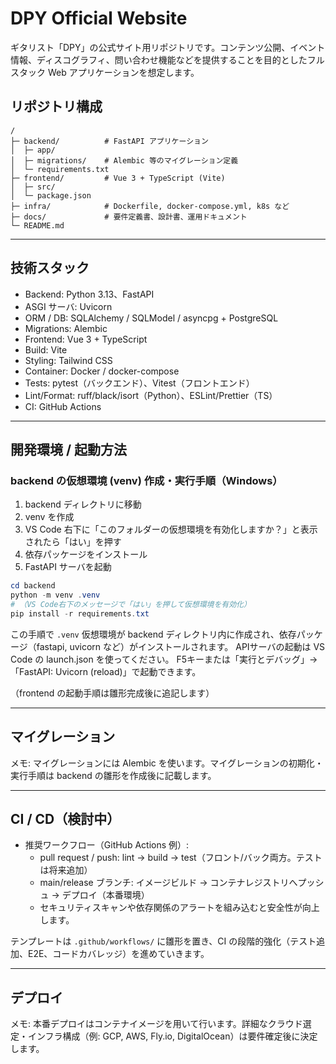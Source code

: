 # DPY Official Website

ギタリスト「DPY」の公式サイト用リポジトリです。コンテンツ公開、イベント情報、ディスコグラフィ、問い合わせ機能などを提供することを目的としたフルスタック Web アプリケーションを想定します。

## リポジトリ構成

```
/
├─ backend/          # FastAPI アプリケーション
│  ├─ app/
│  ├─ migrations/    # Alembic 等のマイグレーション定義
│  └─ requirements.txt
├─ frontend/         # Vue 3 + TypeScript (Vite)
│  ├─ src/
│  └─ package.json
├─ infra/            # Dockerfile, docker-compose.yml, k8s など
├─ docs/             # 要件定義書、設計書、運用ドキュメント
└─ README.md
```

---

## 技術スタック

- Backend: Python 3.13、FastAPI
- ASGI サーバ: Uvicorn
- ORM / DB: SQLAlchemy / SQLModel / asyncpg + PostgreSQL
- Migrations: Alembic
- Frontend: Vue 3 + TypeScript
- Build: Vite
- Styling: Tailwind CSS
- Container: Docker / docker-compose
- Tests: pytest（バックエンド）、Vitest（フロントエンド）
- Lint/Format: ruff/black/isort（Python）、ESLint/Prettier（TS）
- CI: GitHub Actions

---

## 開発環境 / 起動方法

### backend の仮想環境 (venv) 作成・実行手順（Windows）

1. backend ディレクトリに移動
2. venv を作成
3. VS Code 右下に「このフォルダーの仮想環境を有効化しますか？」と表示されたら「はい」を押す
4. 依存パッケージをインストール
5. FastAPI サーバを起動

```powershell
cd backend
python -m venv .venv
# （VS Code右下のメッセージで「はい」を押して仮想環境を有効化）
pip install -r requirements.txt
```

この手順で `.venv` 仮想環境が backend ディレクトリ内に作成され、依存パッケージ（fastapi, uvicorn など）がインストールされます。
APIサーバの起動は VS Code の launch.json を使ってください。
F5キーまたは「実行とデバッグ」→「FastAPI: Uvicorn (reload)」で起動できます。

（frontend の起動手順は雛形完成後に追記します）

---

## マイグレーション

メモ: マイグレーションには Alembic を使います。マイグレーションの初期化・実行手順は backend の雛形を作成後に記載します。

---

## CI / CD（検討中）

- 推奨ワークフロー（GitHub Actions 例）:
  - pull request / push: lint → build → test（フロント/バック両方。テストは将来追加）
  - main/release ブランチ: イメージビルド → コンテナレジストリへプッシュ → デプロイ（本番環境）
  - セキュリティスキャンや依存関係のアラートを組み込むと安全性が向上します。

テンプレートは `.github/workflows/` に雛形を置き、CI の段階的強化（テスト追加、E2E、コードカバレッジ）を進めていきます。

---

## デプロイ

メモ: 本番デプロイはコンテナイメージを用いて行います。詳細なクラウド選定・インフラ構成（例: GCP, AWS, Fly.io, DigitalOcean）は要件確定後に決定します。
